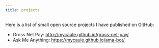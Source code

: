 ```yaml
---
title: projects
---
```


Here is a list of small open source projects I have published on GitHub:

- Gross Net Pay: http://mycaule.github.io/gross-net-pay/
- Ask Me Anything: https://mycaule.github.io/ama-bot/
